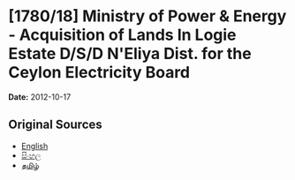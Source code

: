 # [1780/18] Ministry of Power & Energy - Acquisition of Lands In Logie Estate D/S/D N'Eliya Dist. for the Ceylon Electricity Board

**Date:** 2012-10-17

## Original Sources

- [English](https://documents.gov.lk/view/extra-gazettes/2012/10/1780-18_E.pdf)
- [සිංහල](https://documents.gov.lk/view/extra-gazettes/2012/10/1780-18_S.pdf)
- [தமிழ்](https://documents.gov.lk/view/extra-gazettes/2012/10/1780-18_T.pdf)

